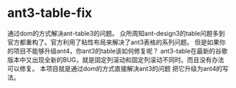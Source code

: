 # ant3-table-fix
通过dom的方式解决ant-table3的问题。
众所周知ant-design3的table问题多到官方都重构了。官方利用了粘性布局来解决了ant3表格的系列问题。
但是如果你的项目不能够升级ant4，你ant3的table该如何修复呢？
ant3-table在最新的谷歌版本中又出现全新的BUG，就是固定列滚动和固定列滚动不同时。而且没有办法可以修复。
本项目就是通过dom的方式直接解决ant3的问题 把它升级为ant4的写法。
